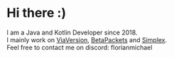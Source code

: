# Hi there :)

I am a Java and Kotlin Developer since 2018. <br>
I mainly work on [ViaVersion](https://github.com/ViaVersion), [BetaPackets](https://github.com/BetaPackets) and [Simplex](https://github.com/SimplexDevelopment). <br>
Feel free to contact me on discord: florianmichael
